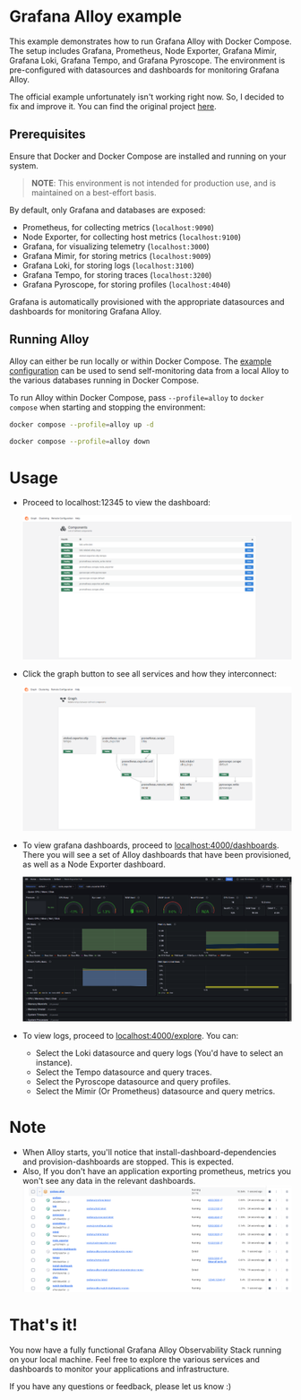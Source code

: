 # Grafana Alloy example

This example demonstrates how to run Grafana Alloy with Docker Compose. The setup includes Grafana, Prometheus, Node Exporter, Grafana Mimir, Grafana Loki, Grafana Tempo, and Grafana Pyroscope. The environment is pre-configured with datasources and dashboards for monitoring Grafana Alloy.

The official example unfortunately isn't working right now. So, I decided to fix and improve it. You can find the original project [here](https://github.com/grafana/alloy/tree/main/example).

## Prerequisites

Ensure that Docker and Docker Compose are installed and running on your system.

> **NOTE**: This environment is not intended for production use, and is
> maintained on a best-effort basis.

By default, only Grafana and databases are exposed:

- Prometheus, for collecting metrics (`localhost:9090`)
- Node Exporter, for collecting host metrics (`localhost:9100`)
- Grafana, for visualizing telemetry (`localhost:3000`)
- Grafana Mimir, for storing metrics (`localhost:9009`)
- Grafana Loki, for storing logs (`localhost:3100`)
- Grafana Tempo, for storing traces (`localhost:3200`)
- Grafana Pyroscope, for storing profiles (`localhost:4040`)

Grafana is automatically provisioned with the appropriate datasources and
dashboards for monitoring Grafana Alloy.

## Running Alloy

Alloy can either be run locally or within Docker Compose. The [example
configuration](./config/alloy/config.alloy) can be used to send self-monitoring
data from a local Alloy to the various databases running in Docker Compose.

To run Alloy within Docker Compose, pass `--profile=alloy` to `docker compose`
when starting and stopping the environment:

```bash
docker compose --profile=alloy up -d
```

```bash
docker compose --profile=alloy down
```

# Usage

- Proceed to localhost:12345 to view the dashboard:

  ![alt text](image-4.png)

- Click the graph button to see all services and how they interconnect:

  ![alt text](image-3.png)

- To view grafana dashboards, proceed to [localhost:4000/dashboards](http://localhost:4000/dashboards). There you will see a set of Alloy dashboards that have been provisioned, as well as a Node Exporter dashboard.

  ![alt text](image-5.png)

- To view logs, proceed to [localhost:4000/explore](http://localhost:4000/explore). You can:
  - Select the Loki datasource and query logs (You'd have to select an instance).
  - Select the Tempo datasource and query traces.
  - Select the Pyroscope datasource and query profiles.
  - Select the Mimir (Or Prometheus) datasource and query metrics.

# Note

- When Alloy starts, you'll notice that install-dashboard-dependencies and provision-dashboards are stopped. This is expected.
- Also, If you don't have an application exporting prometheus, metrics you won't see any data in the relevant dashboards.
  ![alt text](image.png)

# That's it!

You now have a fully functional Grafana Alloy Observability Stack running on your local machine. Feel free to explore the various services and dashboards to monitor your applications and infrastructure.

If you have any questions or feedback, please let us know :)
